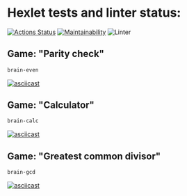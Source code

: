 # Hexlet tests and linter status:

[![Actions Status](https://github.com/typ99/frontend-project-lvl1/workflows/hexlet-check/badge.svg)](https://github.com/typ99/frontend-project-lvl1/actions)
[![Maintainability](https://api.codeclimate.com/v1/badges/a99a88d28ad37a79dbf6/maintainability)](https://codeclimate.com/github/codeclimate/codeclimate/maintainability)
![Linter](https://github.com/typ99/frontend-project-lvl1/actions/workflows/linter.yml/badge.svg)

## Game: "Parity check"

```sh
brain-even
```

[![asciicast](https://asciinema.org/a/x1HzxPxtIq3oYC5TvB9RYPCZQ.svg)](https://asciinema.org/a/x1HzxPxtIq3oYC5TvB9RYPCZQ)

## Game: "Calculator"

```sh
brain-calc
```

[![asciicast](https://asciinema.org/a/v7rcZKHQ9ffYWcZvIlqCMgQp6.svg)](https://asciinema.org/a/v7rcZKHQ9ffYWcZvIlqCMgQp6)

## Game: "Greatest common divisor"

```sh
brain-gcd
```

[![asciicast](https://asciinema.org/a/bG65yjZGSiGFDOvLFeo3S7KSD.svg)](https://asciinema.org/a/bG65yjZGSiGFDOvLFeo3S7KSD)
